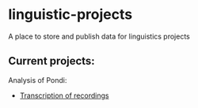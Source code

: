 # linguistic-projects

A place to store and publish data for linguistics projects

## Current projects:

Analysis of Pondi:
- [Transcription of recordings](https://www.baconshrimpeyes.com/linguistic-projects/pondi/tranriptions)
